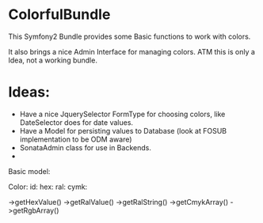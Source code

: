 ColorfulBundle
==============

This Symfony2 Bundle provides some Basic functions to work with colors.

It also brings a nice Admin Interface for managing colors. 
ATM this is only a Idea, not a working bundle. 

Ideas:
======

- Have a nice JquerySelector FormType for choosing colors, like DateSelector does for date values. 
- Have a Model for persisting values to Database (look at FOSUB implementation to be ODM aware)
- SonataAdmin class for use in Backends. 
- 


Basic model: 

Color: 
  id: 
  hex: 
  ral:
  cymk: 
  
  
  ->getHexValue()
  ->getRalValue()
  ->getRalString()
  ->getCmykArray()
  ->getRgbArray()
  
  